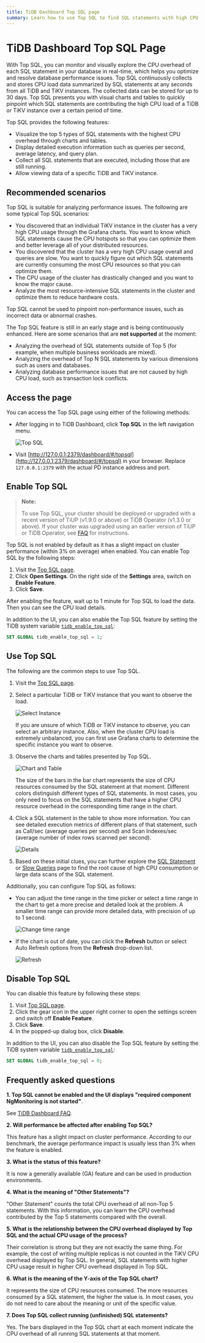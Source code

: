 ```yaml
---
title: TiDB Dashboard Top SQL page
summary: Learn how to use Top SQL to find SQL statements with high CPU overhead.
---
```


# TiDB Dashboard Top SQL Page

With Top SQL, you can monitor and visually explore the CPU overhead of each SQL statement in your database in real-time, which helps you optimize and resolve database performance issues. Top SQL continuously collects and stores CPU load data summarized by SQL statements at any seconds from all TiDB and TiKV instances. The collected data can be stored for up to 30 days. Top SQL presents you with visual charts and tables to quickly pinpoint which SQL statements are contributing the high CPU load of a TiDB or TiKV instance over a certain period of time.

Top SQL provides the following features:

* Visualize the top 5 types of SQL statements with the highest CPU overhead through charts and tables.
* Display detailed execution information such as queries per second, average latency, and query plan.
* Collect all SQL statements that are executed, including those that are still running.
* Allow viewing data of a specific TiDB and TiKV instance.

## Recommended scenarios

Top SQL is suitable for analyzing performance issues. The following are some typical Top SQL scenarios:

* You discovered that an individual TiKV instance in the cluster has a very high CPU usage through the Grafana charts. You want to know which SQL statements cause the CPU hotspots so that you can optimize them and better leverage all of your distributed resources.
* You discovered that the cluster has a very high CPU usage overall and queries are slow. You want to quickly figure out which SQL statements are currently consuming the most CPU resources so that you can optimize them.
* The CPU usage of the cluster has drastically changed and you want to know the major cause.
* Analyze the most resource-intensive SQL statements in the cluster and optimize them to reduce hardware costs.

Top SQL cannot be used to pinpoint non-performance issues, such as incorrect data or abnormal crashes.

The Top SQL feature is still in an early stage and is being continuously enhanced. Here are some scenarios that are **not supported** at the moment:

* Analyzing the overhead of SQL statements outside of Top 5 (for example, when multiple business workloads are mixed).
* Analyzing the overhead of Top N SQL statements by various dimensions such as users and databases.
* Analyzing database performance issues that are not caused by high CPU load, such as transaction lock conflicts.

## Access the page

You can access the Top SQL page using either of the following methods:

* After logging in to TiDB Dashboard, click **Top SQL** in the left navigation menu.

  ![Top SQL](https://docs-download.pingcap.com/media/images/docs/dashboard/top-sql-access.png)

* Visit [http://127.0.0.1:2379/dashboard/#/topsql](http://127.0.0.1:2379/dashboard/#/topsql) in your browser. Replace `127.0.0.1:2379` with the actual PD instance address and port.

## Enable Top SQL

> **Note:**
>
> To use Top SQL, your cluster should be deployed or upgraded with a recent version of TiUP (v1.9.0 or above) or TiDB Operator (v1.3.0 or above). If your cluster was upgraded using an earlier version of TiUP or TiDB Operator, see [FAQ](/dashboard/dashboard-faq.md#a-required-component-ngmonitoring-is-not-started-error-is-shown) for instructions.

Top SQL is not enabled by default as it has a slight impact on cluster performance (within 3% on average) when enabled. You can enable Top SQL by the following steps:

1. Visit the [Top SQL page](#access-the-page).
2. Click **Open Settings**. On the right side of the **Settings** area, switch on **Enable Feature**.
3. Click **Save**.

After enabling the feature, wait up to 1 minute for Top SQL to load the data. Then you can see the CPU load details.

In addition to the UI, you can also enable the Top SQL feature by setting the TiDB system variable [`tidb_enable_top_sql`](/system-variables.md#tidb_enable_top_sql-new-in-v540):


```sql
SET GLOBAL tidb_enable_top_sql = 1;
```

## Use Top SQL

The following are the common steps to use Top SQL.

1. Visit the [Top SQL page](#access-the-page).

2. Select a particular TiDB or TiKV instance that you want to observe the load.

   ![Select Instance](https://docs-download.pingcap.com/media/images/docs/dashboard/top-sql-usage-select-instance.png)

   If you are unsure of which TiDB or TiKV instance to observe, you can select an arbitrary instance. Also, when the cluster CPU load is extremely unbalanced, you can first use Grafana charts to determine the specific instance you want to observe.

3. Observe the charts and tables presented by Top SQL.

   ![Chart and Table](https://docs-download.pingcap.com/media/images/docs/dashboard/top-sql-usage-chart.png)

   The size of the bars in the bar chart represents the size of CPU resources consumed by the SQL statement at that moment. Different colors distinguish different types of SQL statements. In most cases, you only need to focus on the SQL statements that have a higher CPU resource overhead in the corresponding time range in the chart.

4. Click a SQL statement in the table to show more information. You can see detailed execution metrics of different plans of that statement, such as Call/sec (average queries per second) and Scan Indexes/sec (average number of index rows scanned per second).

   ![Details](https://docs-download.pingcap.com/media/images/docs/dashboard/top-sql-details.png)

5. Based on these initial clues, you can further explore the [SQL Statement](/dashboard/dashboard-statement-list.md) or [Slow Queries](/dashboard/dashboard-slow-query.md) page to find the root cause of high CPU consumption or large data scans of the SQL statement.

Additionally, you can configure Top SQL as follows:

* You can adjust the time range in the time picker or select a time range in the chart to get a more precise and detailed look at the problem. A smaller time range can provide more detailed data, with precision of up to 1 second.

  ![Change time range](https://docs-download.pingcap.com/media/images/docs/dashboard/top-sql-usage-change-timerange.png)

* If the chart is out of date, you can click the **Refresh** button or select Auto Refresh options from the **Refresh** drop-down list.

  ![Refresh](https://docs-download.pingcap.com/media/images/docs/dashboard/top-sql-usage-refresh.png)

## Disable Top SQL

You can disable this feature by following these steps:

1. Visit [Top SQL page](#access-the-page).
2. Click the gear icon in the upper right corner to open the settings screen and switch off **Enable Feature**.
3. Click **Save**.
4. In the popped-up dialog box, click **Disable**.

In addition to the UI, you can also disable the Top SQL feature by setting the TiDB system variable [`tidb_enable_top_sql`](/system-variables.md#tidb_enable_top_sql-new-in-v540):


```sql
SET GLOBAL tidb_enable_top_sql = 0;
```

## Frequently asked questions

**1. Top SQL cannot be enabled and the UI displays "required component NgMonitoring is not started"**.

See [TiDB Dashboard FAQ](/dashboard/dashboard-faq.md#a-required-component-ngmonitoring-is-not-started-error-is-shown).

**2. Will performance be affected after enabling Top SQL?**

This feature has a slight impact on cluster performance. According to our benchmark, the average performance impact is usually less than 3% when the feature is enabled.

**3. What is the status of this feature?**

It is now a generally available (GA) feature and can be used in production environments.

**4. What is the meaning of "Other Statements"?**

"Other Statement" counts the total CPU overhead of all non-Top 5 statements. With this information, you can learn the CPU overhead contributed by the Top 5 statements compared with the overall.

**5. What is the relationship between the CPU overhead displayed by Top SQL and the actual CPU usage of the process?**

Their correlation is strong but they are not exactly the same thing. For example, the cost of writing multiple replicas is not counted in the TiKV CPU overhead displayed by Top SQL. In general, SQL statements with higher CPU usage result in higher CPU overhead displayed in Top SQL.

**6. What is the meaning of the Y-axis of the Top SQL chart?**

It represents the size of CPU resources consumed. The more resources consumed by a SQL statement, the higher the value is. In most cases, you do not need to care about the meaning or unit of the specific value.

**7. Does Top SQL collect running (unfinished) SQL statements?**

Yes. The bars displayed in the Top SQL chart at each moment indicate the CPU overhead of all running SQL statements at that moment.
